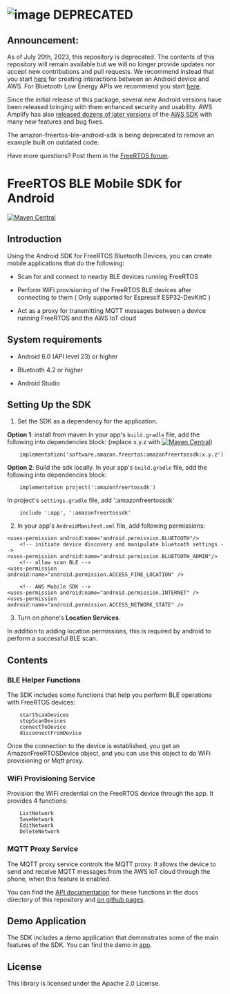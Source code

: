 # ![image](https://user-images.githubusercontent.com/56273942/202568467-0ee721bb-1424-4efd-88fc-31b4f2a59dc6.png) DEPRECATED

## Announcement:
As of July 20th, 2023, this repository is deprecated. The contents of this repository will remain available but we will no longer provide updates nor accept new contributions and pull requests. We recommend instead that you start [here](https://docs.amplify.aws/start/q/integration/android/) for creating interactions between an Android device and AWS. For Bluetooth Low Energy APIs we recommend you start [here](https://developer.android.com/guide/topics/connectivity/bluetooth/ble-overview).

Since the initial release of this package, several new Android versions have been released bringing with them enhanced security and usability. AWS Amplify has also [released dozens of later versions](https://github.com/aws-amplify/aws-sdk-android/releases) of the [AWS SDK](https://github.com/aws-amplify/aws-sdk-android) with many new features and bug fixes.

The amazon-freertos-ble-android-sdk is being deprecated to remove an example built on outdated code.

Have more questions? Post them in the [FreeRTOS forum](https://forums.freertos.org/).

# FreeRTOS BLE Mobile SDK for Android
[![Maven Central](https://maven-badges.herokuapp.com/maven-central/software.amazon.freertos/amazonfreertossdk/badge.svg?cacheSeconds=10)](https://maven-badges.herokuapp.com/maven-central/software.amazon.freertos/amazonfreertossdk/)
## Introduction

Using the Android SDK for FreeRTOS Bluetooth Devices, you can create mobile applications that do the following:

- Scan for and connect to nearby BLE devices running FreeRTOS

- Perform WiFi provisioning of the FreeRTOS BLE devices after connecting to them ( Only supported for Espressif ESP32-DevKitC )

- Act as a proxy for transmitting MQTT messages between a device running FreeRTOS and the AWS IoT cloud

## System requirements

- Android 6.0 (API level 23) or higher

- Bluetooth 4.2 or higher

- Android Studio

## Setting Up the SDK

1. Set the SDK as a dependency for the application.

**Option 1**: install from maven
In your app's `build.gradle` file, add the following into dependencies block:
(replace x.y.z with [![Maven Central](https://maven-badges.herokuapp.com/maven-central/software.amazon.freertos/amazonfreertossdk/badge.svg?cacheSeconds=30)](https://maven-badges.herokuapp.com/maven-central/software.amazon.freertos/amazonfreertossdk/))
```
    implementation('software.amazon.freertos:amazonfreertossdk:x.y.z')
```

**Option 2**: Build the sdk locally.
In your app's `build.gradle` file, add the following into dependencies block:
```
    implementation project(':amazonfreertossdk')
```
In project's `settings.gradle` file, add ':amazonfreertossdk'
```
    include ':app', ':amazonfreertossdk'
```

2. In your app's `AndroidManifest.xml` file, add following permissions:

```
<uses-permission android:name="android.permission.BLUETOOTH"/>
    <!-- initiate device discovery and manipulate bluetooth settings -->
<uses-permission android:name="android.permission.BLUETOOTH_ADMIN"/>
    <!-- allow scan BLE -->
<uses-permission android:name="android.permission.ACCESS_FINE_LOCATION" />

    <!-- AWS Mobile SDK -->
<uses-permission android:name="android.permission.INTERNET" />
<uses-permission android:name="android.permission.ACCESS_NETWORK_STATE" />
```

3. Turn on phone's **Location Services**.

In addition to adding location permissions, this is required by android to perform a successful BLE scan.

## Contents

### BLE Helper Functions

The SDK includes some functions that help you perform BLE operations with FreeRTOS devices:

```
    startScanDevices
    stopScanDevices
    connectToDevice
    disconnectFromDevice
```

Once the connection to the device is established, you get an AmazonFreeRTOSDevice object, and you can
use this object to do WiFi provisioning or Mqtt proxy.

### WiFi Provisioning Service

Provision the WiFi credential on the FreeRTOS device through the app. It provides 4 functions:

```
    ListNetwork
    SaveNetwork
    EditNetwork
    DeleteNetwork
````

### MQTT Proxy Service

The MQTT proxy service controls the MQTT proxy. It allows the device to send and receive MQTT messages
from the AWS IoT cloud through the phone, when this feature is enabled.


You can find the [API documentation](https://aws.github.io/amazon-freertos-ble-android-sdk/) for these functions in the docs directory of this repository and [on github pages](https://aws.github.io/amazon-freertos-ble-android-sdk/).


## Demo Application

The SDK includes a demo application that demonstrates some of the main features of the SDK. You can find the demo in [app](app).

## License

This library is licensed under the Apache 2.0 License.
